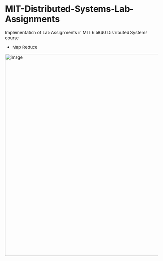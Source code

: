 # MIT-Distributed-Systems-Lab-Assignments
Implementation of Lab Assignments in MIT 6.5840 Distributed Systems course

- Map Reduce
<img width="667" alt="image" src="https://github.com/user-attachments/assets/76544c8f-9b01-4c66-bd06-600fd79b9583" />


